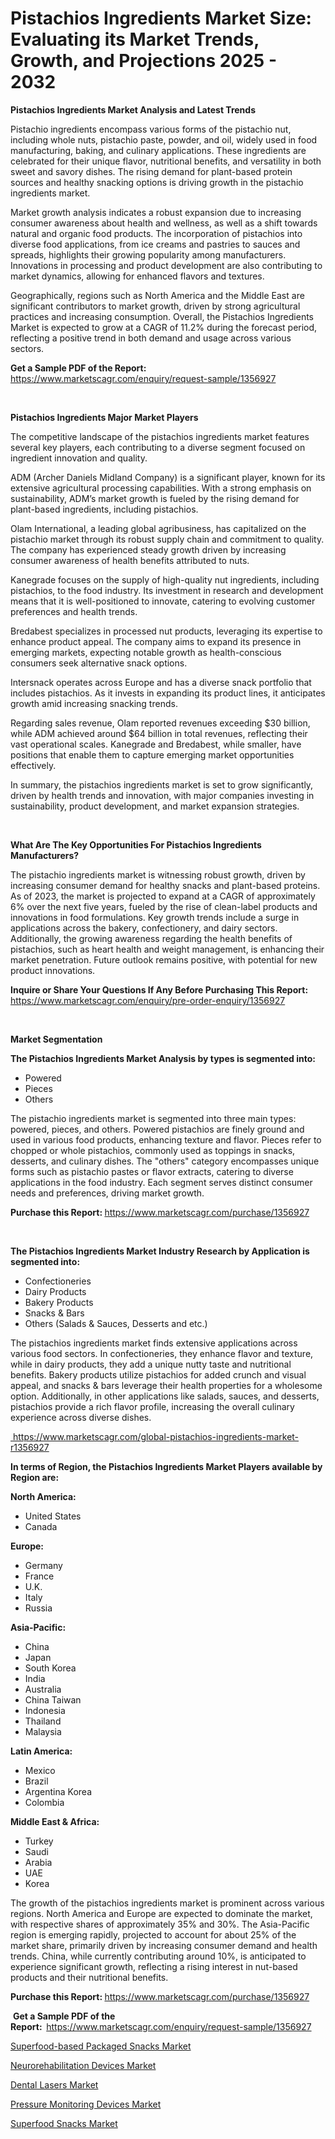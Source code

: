 <p><h1>Pistachios Ingredients Market Size: Evaluating its Market Trends, Growth, and Projections 2025 - 2032</h1></p><p><strong>Pistachios Ingredients Market Analysis and Latest Trends</strong></p>
<p><p>Pistachio ingredients encompass various forms of the pistachio nut, including whole nuts, pistachio paste, powder, and oil, widely used in food manufacturing, baking, and culinary applications. These ingredients are celebrated for their unique flavor, nutritional benefits, and versatility in both sweet and savory dishes. The rising demand for plant-based protein sources and healthy snacking options is driving growth in the pistachio ingredients market.</p><p>Market growth analysis indicates a robust expansion due to increasing consumer awareness about health and wellness, as well as a shift towards natural and organic food products. The incorporation of pistachios into diverse food applications, from ice creams and pastries to sauces and spreads, highlights their growing popularity among manufacturers. Innovations in processing and product development are also contributing to market dynamics, allowing for enhanced flavors and textures.</p><p>Geographically, regions such as North America and the Middle East are significant contributors to market growth, driven by strong agricultural practices and increasing consumption. Overall, the Pistachios Ingredients Market is expected to grow at a CAGR of 11.2% during the forecast period, reflecting a positive trend in both demand and usage across various sectors.</p></p>
<p><strong>Get a Sample PDF of the Report:&nbsp;</strong> <a href="https://www.marketscagr.com/enquiry/request-sample/1356927?utm_campaign=2517&utm_medium=2&utm_source=Github&utm_content=ia&utm_term=07042025&utm_id=pistachios-ingredients">https://www.marketscagr.com/enquiry/request-sample/1356927</a></p>
<p>&nbsp;</p>
<p><strong>Pistachios Ingredients Major Market Players</strong></p>
<p><p>The competitive landscape of the pistachios ingredients market features several key players, each contributing to a diverse segment focused on ingredient innovation and quality. </p><p>ADM (Archer Daniels Midland Company) is a significant player, known for its extensive agricultural processing capabilities. With a strong emphasis on sustainability, ADM’s market growth is fueled by the rising demand for plant-based ingredients, including pistachios. </p><p>Olam International, a leading global agribusiness, has capitalized on the pistachio market through its robust supply chain and commitment to quality. The company has experienced steady growth driven by increasing consumer awareness of health benefits attributed to nuts.</p><p>Kanegrade focuses on the supply of high-quality nut ingredients, including pistachios, to the food industry. Its investment in research and development means that it is well-positioned to innovate, catering to evolving customer preferences and health trends.</p><p>Bredabest specializes in processed nut products, leveraging its expertise to enhance product appeal. The company aims to expand its presence in emerging markets, expecting notable growth as health-conscious consumers seek alternative snack options.</p><p>Intersnack operates across Europe and has a diverse snack portfolio that includes pistachios. As it invests in expanding its product lines, it anticipates growth amid increasing snacking trends.</p><p>Regarding sales revenue, Olam reported revenues exceeding $30 billion, while ADM achieved around $64 billion in total revenues, reflecting their vast operational scales. Kanegrade and Bredabest, while smaller, have positions that enable them to capture emerging market opportunities effectively.</p><p>In summary, the pistachios ingredients market is set to grow significantly, driven by health trends and innovation, with major companies investing in sustainability, product development, and market expansion strategies.</p></p>
<p>&nbsp;</p>
<p><strong>What Are The Key Opportunities For Pistachios Ingredients Manufacturers?</strong></p>
<p><p>The pistachio ingredients market is witnessing robust growth, driven by increasing consumer demand for healthy snacks and plant-based proteins. As of 2023, the market is projected to expand at a CAGR of approximately 6% over the next five years, fueled by the rise of clean-label products and innovations in food formulations. Key growth trends include a surge in applications across the bakery, confectionery, and dairy sectors. Additionally, the growing awareness regarding the health benefits of pistachios, such as heart health and weight management, is enhancing their market penetration. Future outlook remains positive, with potential for new product innovations.</p></p>
<p><strong>Inquire or Share Your Questions If Any Before Purchasing This Report:</strong> <a href="https://www.marketscagr.com/enquiry/pre-order-enquiry/1356927?utm_campaign=2517&utm_medium=2&utm_source=Github&utm_content=ia&utm_term=07042025&utm_id=pistachios-ingredients">https://www.marketscagr.com/enquiry/pre-order-enquiry/1356927</a></p>
<p>&nbsp;</p>
<p><strong>Market Segmentation</strong></p>
<p><strong>The Pistachios Ingredients Market Analysis by types is segmented into:</strong></p>
<p><ul><li>Powered</li><li>Pieces</li><li>Others</li></ul></p>
<p><p>The pistachio ingredients market is segmented into three main types: powered, pieces, and others. Powered pistachios are finely ground and used in various food products, enhancing texture and flavor. Pieces refer to chopped or whole pistachios, commonly used as toppings in snacks, desserts, and culinary dishes. The "others" category encompasses unique forms such as pistachio pastes or flavor extracts, catering to diverse applications in the food industry. Each segment serves distinct consumer needs and preferences, driving market growth.</p></p>
<p><strong>Purchase this Report:&nbsp;</strong><a href="https://www.marketscagr.com/purchase/1356927?utm_campaign=2517&utm_medium=2&utm_source=Github&utm_content=ia&utm_term=07042025&utm_id=pistachios-ingredients">https://www.marketscagr.com/purchase/1356927</a></p>
<p>&nbsp;</p>
<p><strong>The Pistachios Ingredients Market Industry Research by Application is segmented into:</strong></p>
<p><ul><li>Confectioneries</li><li>Dairy Products</li><li>Bakery Products</li><li>Snacks & Bars</li><li>Others (Salads & Sauces, Desserts and etc.)</li></ul></p>
<p><p>The pistachios ingredients market finds extensive applications across various food sectors. In confectioneries, they enhance flavor and texture, while in dairy products, they add a unique nutty taste and nutritional benefits. Bakery products utilize pistachios for added crunch and visual appeal, and snacks & bars leverage their health properties for a wholesome option. Additionally, in other applications like salads, sauces, and desserts, pistachios provide a rich flavor profile, increasing the overall culinary experience across diverse dishes.</p></p>
<p><a href="https://www.marketscagr.com/global-pistachios-ingredients-market-r1356927?utm_campaign=2517&utm_medium=2&utm_source=Github&utm_content=ia&utm_term=07042025&utm_id=pistachios-ingredients">&nbsp;https://www.marketscagr.com/global-pistachios-ingredients-market-r1356927</a></p>
<p><strong>In terms of Region, the Pistachios Ingredients Market Players available by Region are:</strong></p>
<p>
    <p> <strong> North America: </strong>
        <ul>
            <li>United States</li>
            <li>Canada</li>
        </ul>
        </p> 
    <p> <strong> Europe: </strong>
        <ul>
            <li>Germany</li>
            <li>France</li>
            <li>U.K.</li>
            <li>Italy</li>
            <li>Russia</li>
        </ul>
        </p> 
    <p> <strong> Asia-Pacific: </strong>
        <ul>
            <li>China</li>
            <li>Japan</li>
            <li>South Korea</li>
            <li>India</li>
            <li>Australia</li>
            <li>China Taiwan</li>
            <li>Indonesia</li>
            <li>Thailand</li>
            <li>Malaysia</li>
        </ul>
        </p> 
    <p> <strong> Latin America: </strong>
        <ul>
            <li>Mexico</li>
            <li>Brazil</li>
            <li>Argentina Korea</li>
            <li>Colombia</li>
        </ul>
        </p> 
    <p> <strong> Middle East & Africa: </strong>
        <ul>
            <li>Turkey</li>
            <li>Saudi</li>
            <li>Arabia</li>
            <li>UAE</li>
            <li>Korea</li>
        </ul>
    </p>
    </p>
<p><p>The growth of the pistachios ingredients market is prominent across various regions. North America and Europe are expected to dominate the market, with respective shares of approximately 35% and 30%. The Asia-Pacific region is emerging rapidly, projected to account for about 25% of the market share, primarily driven by increasing consumer demand and health trends. China, while currently contributing around 10%, is anticipated to experience significant growth, reflecting a rising interest in nut-based products and their nutritional benefits.</p></p>
<p><strong>Purchase this Report: </strong><a href="https://www.marketscagr.com/purchase/1356927?utm_campaign=2517&utm_medium=2&utm_source=Github&utm_content=ia&utm_term=07042025&utm_id=pistachios-ingredients">https://www.marketscagr.com/purchase/1356927</a></p>
<p>&nbsp;<strong>Get a Sample PDF of the Report:&nbsp;&nbsp;</strong><a href="https://www.marketscagr.com/enquiry/request-sample/1356927?utm_campaign=2517&utm_medium=2&utm_source=Github&utm_content=ia&utm_term=07042025&utm_id=pistachios-ingredients">https://www.marketscagr.com/enquiry/request-sample/1356927</a></p>
<p><strong></strong></p>
<p><p><a href="https://github.com/JakirUddin511/Market-Research-Report-List-2/blob/main/superfood-based-packaged-snacks-market.md?utm_campaign=2517&utm_medium=2&utm_source=Github&utm_content=ia&utm_term=07042025&utm_id=pistachios-ingredients">Superfood-based Packaged Snacks Market</a></p><p><a href="https://www.linkedin.com/pulse/revenue-projections-growth-forecast-neurorehabilitation-th1gc?utm_campaign=2517&utm_medium=2&utm_source=Github&utm_content=ia&utm_term=07042025&utm_id=pistachios-ingredients">Neurorehabilitation Devices Market</a></p><p><a href="https://www.linkedin.com/pulse/booming-dental-lasers-market-sector-analysis-growth-projections-nzhcc?utm_campaign=2517&utm_medium=2&utm_source=Github&utm_content=ia&utm_term=07042025&utm_id=pistachios-ingredients">Dental Lasers Market</a></p><p><a href="https://www.linkedin.com/pulse/assessing-pressure-monitoring-devices-market-segmentation-type-ntaec?utm_campaign=2517&utm_medium=2&utm_source=Github&utm_content=ia&utm_term=07042025&utm_id=pistachios-ingredients">Pressure Monitoring Devices Market</a></p><p><a href="https://github.com/GenaGaines34/Market-Research-Report-List-2/blob/main/superfood-snacks-market.md?utm_campaign=2517&utm_medium=2&utm_source=Github&utm_content=ia&utm_term=07042025&utm_id=pistachios-ingredients">Superfood Snacks Market</a></p></p>